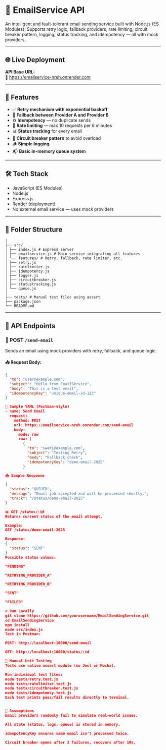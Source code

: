# 📧 EmailService API

An intelligent and fault-tolerant email sending service built with Node.js (ES Modules). Supports retry logic, fallback providers, rate limiting, circuit breaker pattern, logging, status tracking, and idempotency — all with mock providers.

---

## 🌐 Live Deployment

**API Base URL:**  
🔗 https://emailservice-nreh.onrender.com

---

## 🧠 Features

- ✅ **Retry mechanism with exponential backoff**
- 🔁 **Fallback between Provider A and Provider B**
- ♻️ **Idempotency** — no duplicate sends
- 🚦 **Rate limiting** — max 10 requests per 6 minutes
- 📊 **Status tracking** for every email
- 🚨 **Circuit breaker pattern** to avoid overload
- 🪵 **Simple logging**
- 📬 **Basic in-memory queue system**

---

## 🛠 Tech Stack

- JavaScript (ES Modules)
- Node.js
- Express.js
- Render (deployment)
- No external email service — uses mock providers

---

## 📁 Folder Structure

```EmailSendingService/
│
├── src/
│ ├── index.js # Express server
│ ├── emailservice.js # Main service integrating all features
│ └── features/ # Retry, fallback, rate limiter, etc.
│ ├── retry.js
│ ├── ratelimiter.js
│ ├── idempotency.js
│ ├── logger.js
│ ├── circuitbreaker.js
│ ├── statustracking.js
│ └── queue.js
│
├── tests/ # Manual test files using assert
├── package.json
└── README.md
```
---

## 🔁 API Endpoints

### 📨 POST `/send-email`

Sends an email using mock providers with retry, fallback, and queue logic.

#### 📥 Request Body:

```json
{
  "to": "user@example.com",
  "subject": "Hello from EmailService",
  "body": "This is a test email",
  "idempotencyKey": "unique-email-id-123"
}

📄 Sample YAML (Postman-style)
- name: Send Email
  request:
    method: POST
    url: https://emailservice-nreh.onrender.com/send-email
    body:
      mode: raw
      raw: |
        {
          "to": "swati@example.com",
          "subject": "Testing Retry",
          "body": "Fallback check",
          "idempotencyKey": "demo-email-2025"
        }

📤 Sample Response

{
  "status": "QUEUED",
  "message": "Email job accepted and will be processed shortly.",
  "track": "/status/demo-email-2025"
}

📊 GET /status/:id
Returns current status of the email attempt.

Example:
GET /status/demo-email-2025

Response:
{
  "status": "SENT"
}
Possible status values:

"PENDING"

"RETRYING_PROVIDER_A"

"RETRYING_PROVIDER_B"

"SENT"

"FAILED"

⚙️ Run Locally
git clone https://github.com/yourusername/EmailSendingService.git
cd EmailSendingService
npm install
node src/index.js
Test in Postman:

POST: http://localhost:10000/send-email

GET: http://localhost:10000/status/:id

🧪 Manual Unit Testing
Tests use native assert module (no Jest or Mocha).

Run individual test files:
node tests/retry.test.js
node tests/ratelimiter.test.js
node tests/circuitbreaker.test.js
node tests/idempotency.test.js
Each test prints pass/fail results directly to terminal.


📓 Assumptions
Email providers randomly fail to simulate real-world issues.

All state (status, logs, queue) is stored in memory.

idempotencyKey ensures same email isn't processed twice.

Circuit breaker opens after 3 failures, recovers after 10s.



```

